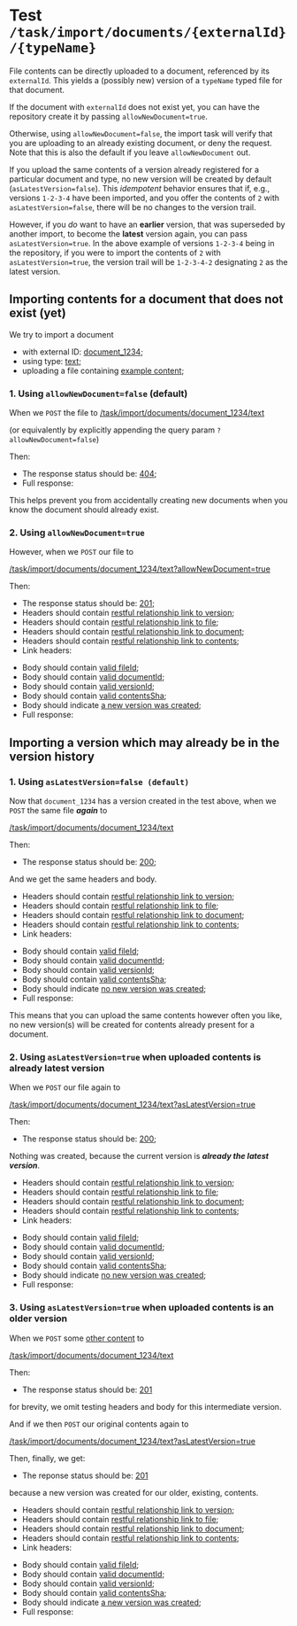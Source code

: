 # Test `/task/import/documents/{externalId}/{typeName}`

File contents can be directly uploaded to a document, referenced by its `externalId`. This yields a (possibly new)
version of a `typeName` typed file for that document.

If the document with `externalId` does not exist yet, you can have the repository create it by passing
`allowNewDocument=true`.

Otherwise, using `allowNewDocument=false`, the import task will verify that you are uploading to an already existing
document, or deny the request. Note that this is also the default if you leave `allowNewDocument` out.

If you upload the same contents of a version already registered for a particular document and type, no new version will
be created by default (`asLatestVersion=false`). This _idempotent_ behavior ensures that if, e.g., versions `1-2-3-4`
have been imported, and you offer the contents of `2` with `asLatestVersion=false`, there will be no changes to the
version trail.

However, if you _do_ want to have an **earlier** version, that was superseded by another import, to become the
**latest** version again, you can pass `asLatestVersion=true`. In the above example of versions `1-2-3-4` being in the
repository, if you were to import the contents of `2` with `asLatestVersion=true`, the version trail will be
`1-2-3-4-2` designating `2` as the latest version.

## Importing contents for a document that does not exist (yet)

We try to import a document

- with external ID: [document_1234](- "#externalId");
- using type: [text](- "#typeName");
- uploading a file containing [example content](- "#originalContents");

### 1. Using `allowNewDocument=false` (default)

When we `POST` the file to
[/task/import/documents/document_1234/text](- "#importEndpoint")

(or equivalently by explicitly appending the query param `?allowNewDocument=false`)

[ ](- "#result=retrieve(#importEndpoint, #externalId, #typeName, #originalContents)")

Then:

- The response status should be: [404](- "?=#result.status");
- Full response:

[ ](- "ext:embed=#result.body")

This helps prevent you from accidentally creating new documents when you know the document should already exist.

### 2. Using `allowNewDocument=true`

However, when we `POST` our file to

[/task/import/documents/document_1234/text?allowNewDocument=true](- "#importEndpoint2")

[ ](- "#result=retrieve(#importEndpoint2, #externalId, #typeName, #originalContents)")

Then:

- The response status should be: [201](- "?=#result.status");
- Headers should contain [restful relationship link to version](- "?=#result.versionLink");
- Headers should contain [restful relationship link to file](- "?=#result.fileLink");
- Headers should contain [restful relationship link to document](- "?=#result.documentLink");
- Headers should contain [restful relationship link to contents](- "?=#result.contentsLink");
- Link headers:

[ ](- "ext:embed=#result.headers")

- Body should contain [valid fileId](- "?=#result.fileId");
- Body should contain [valid documentId](- "?=#result.documentId");
- Body should contain [valid versionId](- "?=#result.versionId");
- Body should contain [valid contentsSha](- "?=#result.contentsSha");
- Body should indicate [a new version was created](- "?=#result.isNewVersion");
- Full response:

[ ](- "ext:embed=#result.body")

## Importing a version which may already be in the version history

### 1. Using `asLatestVersion=false (default)`

Now that `document_1234` has a version created in the test above, when we `POST` the same file
***again*** to

[/task/import/documents/document_1234/text](- "#importEndpoint3")

[ ](- "#result=retrieve(#importEndpoint3, #externalId, #typeName, #originalContents)")

Then:

- The response status should be: [200](- "?=#result.status");

And we get the same headers and body.

- Headers should contain [restful relationship link to version](- "?=#result.versionLink");
- Headers should contain [restful relationship link to file](- "?=#result.fileLink");
- Headers should contain [restful relationship link to document](- "?=#result.documentLink");
- Headers should contain [restful relationship link to contents](- "?=#result.contentsLink");
- Link headers:

[ ](- "ext:embed=#result.headers")

- Body should contain [valid fileId](- "?=#result.fileId");
- Body should contain [valid documentId](- "?=#result.documentId");
- Body should contain [valid versionId](- "?=#result.versionId");
- Body should contain [valid contentsSha](- "?=#result.contentsSha");
- Body should indicate [no new version was created](- "?=#result.isNewVersion");
- Full response:

[ ](- "ext:embed=#result.body")

This means that you can upload the same contents however often you like, no new version(s) will be created for contents
already present for a document.

### 2. Using `asLatestVersion=true` when uploaded contents is already latest version

When we `POST` our file again to

[/task/import/documents/document_1234/text?asLatestVersion=true](- "#importEndpoint4")

[ ](- "#result=retrieve(#importEndpoint4, #externalId, #typeName, #originalContents)")

Then:

- The response status should be: [200](- "?=#result.status");

Nothing was created, because the current version is ***already the latest version***.

- Headers should contain [restful relationship link to version](- "?=#result.versionLink");
- Headers should contain [restful relationship link to file](- "?=#result.fileLink");
- Headers should contain [restful relationship link to document](- "?=#result.documentLink");
- Headers should contain [restful relationship link to contents](- "?=#result.contentsLink");
- Link headers:

[ ](- "ext:embed=#result.headers")

- Body should contain [valid fileId](- "?=#result.fileId");
- Body should contain [valid documentId](- "?=#result.documentId");
- Body should contain [valid versionId](- "?=#result.versionId");
- Body should contain [valid contentsSha](- "?=#result.contentsSha");
- Body should indicate [no new version was created](- "?=#result.isNewVersion");
- Full response:

[ ](- "ext:embed=#result.body")

### 3. Using `asLatestVersion=true` when uploaded contents is an older version

When we `POST` some [other content](- "#otherContents") to

[/task/import/documents/document_1234/text](- "#importEndpoint5")

[ ](- "#result=retrieve(#importEndpoint5, #externalId, #typeName, #otherContents)")

Then:

- The response status should be: [201](- "?=#result.status")

for brevity, we omit testing headers and body for this intermediate version.

And if we then `POST` our original contents again to

[/task/import/documents/document_1234/text?asLatestVersion=true](- "#importEndpoint6")

[ ](- "#result=retrieve(#importEndpoint6, #externalId, #typeName, #originalContents)")

Then, finally, we get:

- The reponse status should be: [201](- "?=#result.status")

because a new version was created for our older, existing, contents.

- Headers should contain [restful relationship link to version](- "?=#result.versionLink");
- Headers should contain [restful relationship link to file](- "?=#result.fileLink");
- Headers should contain [restful relationship link to document](- "?=#result.documentLink");
- Headers should contain [restful relationship link to contents](- "?=#result.contentsLink");
- Link headers:

[ ](- "ext:embed=#result.headers")

- Body should contain [valid fileId](- "?=#result.fileId");
- Body should contain [valid documentId](- "?=#result.documentId");
- Body should contain [valid versionId](- "?=#result.versionId");
- Body should contain [valid contentsSha](- "?=#result.contentsSha");
- Body should indicate [a new version was created](- "?=#result.isNewVersion");
- Full response:

[ ](- "ext:embed=#result.body")
